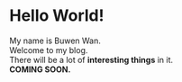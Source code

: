 # Hello World!  
My name is Buwen Wan.  
Welcome to my blog.  
There will be a lot of __interesting things__ in it.  
__COMING SOON.__
